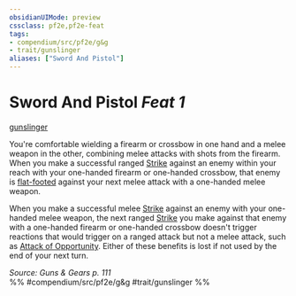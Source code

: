 ```yaml
---
obsidianUIMode: preview
cssclass: pf2e,pf2e-feat
tags:
- compendium/src/pf2e/g&g
- trait/gunslinger
aliases: ["Sword And Pistol"]
---
```

# Sword And Pistol  *Feat 1*  
[gunslinger](/rules/traits/gunslinger-g-g.md)  


You're comfortable wielding a firearm or crossbow in one hand and a melee weapon in the other, combining melee attacks with shots from the firearm. When you make a successful ranged [Strike](/rules/actions/strike.md) against an enemy within your reach with your one-handed firearm or one-handed crossbow, that enemy is [flat-footed](/rules/conditions.md#Flat-footed) against your next melee attack with a one-handed melee weapon.

When you make a successful melee [Strike](/rules/actions/strike.md) against an enemy with your one-handed melee weapon, the next ranged [Strike](/rules/actions/strike.md) you make against that enemy with a one-handed firearm or one-handed crossbow doesn't trigger reactions that would trigger on a ranged attack but not a melee attack, such as [Attack of Opportunity](/rules/actions/attack-of-opportunity.md). Either of these benefits is lost if not used by the end of your next turn.

*Source: Guns & Gears p. 111*  
%% #compendium/src/pf2e/g&g #trait/gunslinger %%